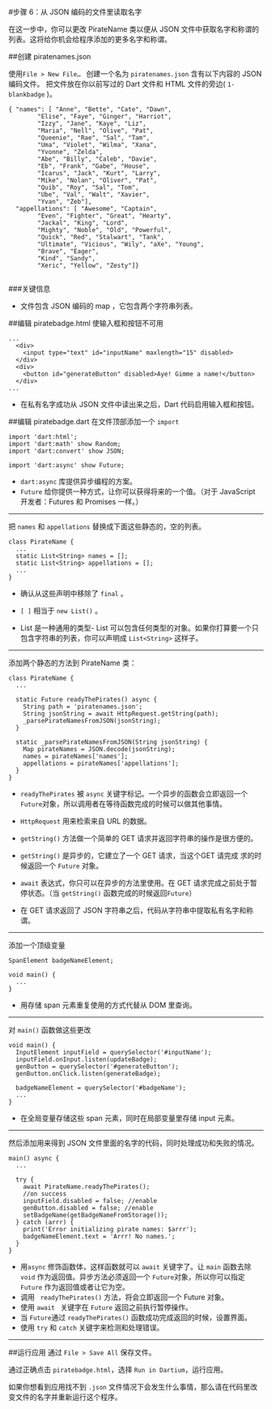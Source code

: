 #步骤 6：从 JSON 编码的文件里读取名字

在这一步中，你可以更改 PirateName 类以便从 JSON 文件中获取名字和称谓的列表。这将给你机会给程序添加的更多名字和称谓。 

##创建 piratenames.json  
 
使用`File > New File… ` 创建一个名为 `piratenames.json` 含有以下内容的 JSON 编码文件。
把文件放在你以前写过的 Dart 文件和 HTML 文件的旁边( `1-blankbadge` )。

```
{ "names": [ "Anne", "Bette", "Cate", "Dawn",
        "Elise", "Faye", "Ginger", "Harriot",
        "Izzy", "Jane", "Kaye", "Liz",
        "Maria", "Nell", "Olive", "Pat",
        "Queenie", "Rae", "Sal", "Tam",
        "Uma", "Violet", "Wilma", "Xana",
        "Yvonne", "Zelda",
        "Abe", "Billy", "Caleb", "Davie",
        "Eb", "Frank", "Gabe", "House",
        "Icarus", "Jack", "Kurt", "Larry",
        "Mike", "Nolan", "Oliver", "Pat",
        "Quib", "Roy", "Sal", "Tom",
        "Ube", "Val", "Walt", "Xavier",
        "Yvan", "Zeb"],
  "appellations": [ "Awesome", "Captain",
        "Even", "Fighter", "Great", "Hearty",
        "Jackal", "King", "Lord",
        "Mighty", "Noble", "Old", "Powerful",
        "Quick", "Red", "Stalwart", "Tank",
        "Ultimate", "Vicious", "Wily", "aXe", "Young",
        "Brave", "Eager",
        "Kind", "Sandy",
        "Xeric", "Yellow", "Zesty"]}
        
```

###关键信息

- 文件包含 JSON 编码的 map ，它包含两个字符串列表。

##编辑 piratebadge.html
使输入框和按钮不可用

```
...
  <div>
    <input type="text" id="inputName" maxlength="15" disabled>
  </div>
  <div>
    <button id="generateButton" disabled>Aye! Gimme a name!</button>
  </div>
...

```
- 在私有名字成功从 JSON 文件中读出来之后，Dart 代码启用输入框和按钮。

##编辑 piratebadge.dart
在文件顶部添加一个 `import`  

```
import 'dart:html';
import 'dart:math' show Random;
import 'dart:convert' show JSON;

import 'dart:async' show Future;

```  

- `dart:async` 库提供异步编程的方案。
-  `Future` 给你提供一种方式，让你可以获得将来的一个值。（对于 JavaScript 开发者：Futures 和 Promises 一样。）

---
把 `names` 和 `appellations` 替换成下面这些静态的，空的列表。

```
class PirateName {
  ...
  static List<String> names = [];
  static List<String> appellations = [];
  ...
}
```
- 确认从这些声明中移除了 `final` 。 

- `[ ]` 相当于 `new List()` 。  

- List 是一种通用的类型- List 可以包含任何类型的对象。如果你打算要一个只包含字符串的列表，你可以声明成 `List<String>` 这样子。
___
添加两个静态的方法到 PirateName 类：

```
class PirateName {
  ...

  static Future readyThePirates() async {
    String path = 'piratenames.json';
    String jsonString = await HttpRequest.getString(path);
    _parsePirateNamesFromJSON(jsonString);
  }
  
  static _parsePirateNamesFromJSON(String jsonString) {
    Map pirateNames = JSON.decode(jsonString);
    names = pirateNames['names'];
    appellations = pirateNames['appellations'];
  }
}
```  
- `readyThePirates` 被 `async` 关键字标记。一个异步的函数会立即返回一个 `Future`对象，所以调用者在等待函数完成的时候可以做其他事情。

- `HttpRequest` 用来检索来自 URL 的数据。

-  `getString()` 方法做一个简单的 GET 请求并返回字符串的操作是很方便的。

-  `getString()` 是异步的，它建立了一个 GET 请求，当这个GET 请完成 求的时候返回一个 `Future` 对象。

-  `await` 表达式，你只可以在异步的方法里使用。在 GET 请求完成之前处于暂停状态。（当 `getString()` 函数完成的时候返回`Future`）
-  在 GET 请求返回了 JSON 字符串之后，代码从字符串中提取私有名字和称谓。

---
添加一个顶级变量

```
SpanElement badgeNameElement;

void main() {
  ...
}
```
- 用存储  span 元素重复使用的方式代替从 DOM 里查询。
___ 

对 `main()` 函数做这些更改

```
void main() {
  InputElement inputField = querySelector('#inputName');
  inputField.onInput.listen(updateBadge);
  genButton = querySelector('#generateButton');
  genButton.onClick.listen(generateBadge);
  
  badgeNameElement = querySelector('#badgeName');
  ...
}
```
- 在全局变量存储这些 span 元素，同时在局部变量里存储 input 元素。

___
然后添加用来得到 JSON 文件里面的名字的代码，同时处理成功和失败的情况。

```
main() async {
  ...
  
  try {
    await PirateName.readyThePirates();
    //on success
    inputField.disabled = false; //enable
    genButton.disabled = false; //enable
    setBadgeName(getBadgeNameFromStorage());
  } catch (arrr) {
    print('Error initializing pirate names: $arrr');
    badgeNameElement.text = 'Arrr! No names.';
  }
}
```

- 用`async` 修饰函数体，这样函数就可以 `await` 关键字了。让 `main` 函数去除 `void` 作为返回值。异步方法必须返回一个 `Future`对象，所以你可以指定 `Future` 作为返回值或者让它为空。
- 调用 ` readyThePirates()` 方法，将会立即返回一个 Future 对象。
- 使用 `await ` 关键字在 `Future` 返回之前执行暂停操作。
- 当 `Future`通过 `readyThePirates()` 函数成功完成返回的时候，设置界面。
- 使用 `try` 和 `catch` 关键字来检测和处理错误。
___

##运行应用
通过 `File > Save All` 保存文件。

通过正确点击 `piratebadge.html`，选择 `Run in Dartium`，运行应用。

如果你想看到应用找不到 `.json` 文件情况下会发生什么事情，那么请在代码里改变文件的名字并重新运行这个程序。

